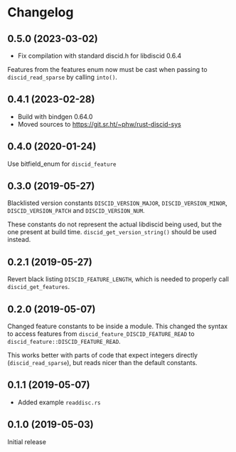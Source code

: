 # Changelog

## 0.5.0 (2023-03-02)
- Fix compilation with standard discid.h for libdiscid 0.6.4

Features from the features enum now must be cast when passing to
`discid_read_sparse` by calling `into()`.

## 0.4.1 (2023-02-28)
- Build with bindgen 0.64.0
- Moved sources to https://git.sr.ht/~phw/rust-discid-sys

## 0.4.0 (2020-01-24)
Use bitfield_enum for `discid_feature`

## 0.3.0 (2019-05-27)
Blacklisted version constants `DISCID_VERSION_MAJOR`, `DISCID_VERSION_MINOR`,
`DISCID_VERSION_PATCH` and `DISCID_VERSION_NUM`.

These constants do not represent the actual libdiscid being used, but the one
present at build time. `discid_get_version_string()` should be used instead.

## 0.2.1 (2019-05-27)
Revert black listing `DISCID_FEATURE_LENGTH`, which is needed to properly
call `discid_get_features`.

## 0.2.0 (2019-05-07)
Changed feature constants to be inside a module. This changed the syntax
to access features from `discid_feature_DISCID_FEATURE_READ` to
`discid_feature::DISCID_FEATURE_READ`.

This works better with parts of code that expect integers directly
(`discid_read_sparse`), but reads nicer than the default constants.

## 0.1.1 (2019-05-07)
- Added example `readdisc.rs`

## 0.1.0 (2019-05-03)
Initial release
